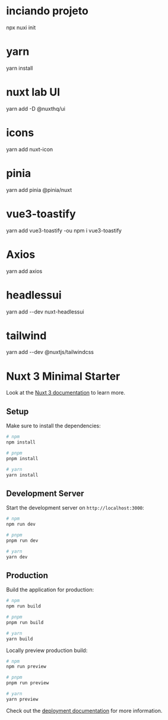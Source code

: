 # inciando projeto 
npx nuxi init <project-name>

# yarn
yarn install

# nuxt lab UI
yarn add -D @nuxthq/ui

# icons
yarn add nuxt-icon

# pinia
yarn add pinia @pinia/nuxt

# vue3-toastify
yarn add vue3-toastify
-ou
npm i vue3-toastify
<!-- link documentação -> https://vue3-toastify.js-bridge.com/ -->

# Axios
 yarn add axios

# headlessui
yarn add --dev nuxt-headlessui 

# tailwind
yarn add --dev @nuxtjs/tailwindcss


# Nuxt 3 Minimal Starter

Look at the [Nuxt 3 documentation](https://nuxt.com/docs/getting-started/introduction) to learn more.

## Setup

Make sure to install the dependencies:

```bash
# npm
npm install

# pnpm
pnpm install

# yarn
yarn install
```

## Development Server

Start the development server on `http://localhost:3000`:

```bash
# npm
npm run dev

# pnpm
pnpm run dev

# yarn
yarn dev
```

## Production

Build the application for production:

```bash
# npm
npm run build

# pnpm
pnpm run build

# yarn
yarn build
```

Locally preview production build:

```bash
# npm
npm run preview

# pnpm
pnpm run preview

# yarn
yarn preview
```

Check out the [deployment documentation](https://nuxt.com/docs/getting-started/deployment) for more information.
